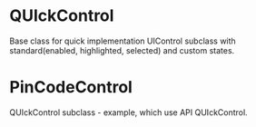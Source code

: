 # QUIckControl
Base class for quick implementation UIControl subclass with standard(enabled, highlighted, selected) and custom states.

# PinCodeControl
QUIckControl subclass - example, which use API QUIckControl.
